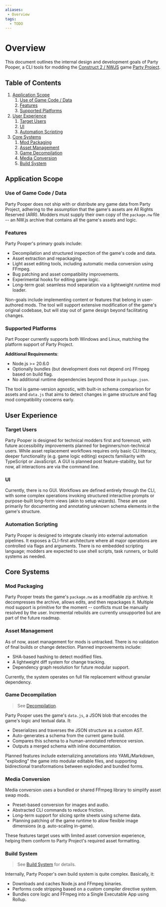 ```yaml
---
aliases:
 - Overview
tags:
  - TODO
---
```

# Overview

This document outlines the internal design and development goals of Party Pooper, a CLI tools for modding the [Construct 2 / NWJS](https://www.construct.net/en/construct-2/nwjs) game [Party Project](https://char64.itch.io/partyproject).

## Table of Contents

1. [Application Scope](#application-scope)
	1. [Use of Game Code / Data](#use-of-game-code--data)
	2. [Features](#features)
	3. [Supported Platforms](#supported-platforms)
2. [User Experience](#user-experience)
	1. [Target Users](#target-users)
	2. [UI](#ui)
	3. [Automation Scripting](#automation-scripting)
3. [Core Systems](#core-systems)
	1. [Mod Packaging](#mod-packaging)
	2. [Asset Management](#asset-management)
	3. [Game Decompilation](#game-decompilation)
	4. [Media Conversion](#media-conversion)
	5. [Build System](#build-system)

## Application Scope

### Use of Game Code / Data

Party Pooper does not ship with or distribute any game data from Party Project, adhering to the assumption that the game's assets are All Rights Reserved (ARR). Modders must supply their own copy of the `package.nw` file -- an NW.js archive that contains all the game's assets and logic.

### Features

Party Pooper's primary goals include:

- Decompilation and structured inspection of the game's code and data.
- Asset extraction and repackaging.
- Light asset editing tools, including automatic media conversion using FFmpeg.
- Bug patching and asset compatibility improvements.
- Experimental hooks for editing game logic.
- Long-term goal: seamless mod separation via a lightweight runtime mod loader.

Non-goals include implementing content or features that belong in user-authored mods. The tool will support extensive modification of the game's original codebase, but will stay out of game design beyond facilitating changes.

### Supported Platforms

Part Pooper currently supports both Windows and Linux, matching the platform support of Party Project.

**Additional Requirements**:

- Node.js >= 20.6.0
- Optionally bundles (but development does not depend on) FFmpeg based on build flag.
- No additional runtime dependencies beyond those in `package.json`.

The tool is game-version agnostic, with built-in schema comparison for assets and `data.js` that aims to detect changes in game structure and flag mod compatibility concerns early.

## User Experience

### Target Users

Party Pooper is designed for technical modders first and foremost, with future accessibility improvements planned for beginners/non-technical users. While asset replacement workflows requires only basic CLI literacy, deeper functionality (e.g. game logic editing) expects familiarity with TypeScript or JavaScript. A GUI is planned post feature-stability, but for now, all interactions are via the command line.

### UI

Currently, there is no GUI. Workflows are defined entirely through the CLI, with some complex operations invoking structured interactive prompts or purpose-built long-form views (akin to setup wizards). These are use primarily for documenting and annotating unknown schema elements in the game's structure.

### Automation Scripting

Party Pooper is designed to integrate cleanly into external automation pipelines. It exposes a CLI-first architecture where all major operations are controlled via flags and arguments. There is no embedded scripting language; modders are expected to use shell scripts, task runners, or build systems as needed.

## Core Systems

### Mod Packaging

Party Pooper treats the game's `package.nw` as a modifiable zip archive. It decompresses the archive, allows edits, and then repackages it. Multiple mod support is primitive for the moment -- conflicts must be manually resolved by the user. Incremental rebuilds are currently unsupported but are part of the future roadmap.

### Asset Management

As of now, asset management for mods is untracked. There is no validation of final builds or change detection. Planned improvements include:

- SHA-based hashing to detect modified files.
- A lightweight diff system for change tracking.
- Dependency graph resolution for future modular support.

Currently, the system operates on full file replacement without granular dependency.

### Game Decompilation

> See [Decompilation](Decompilation.md).

Party Pooper uses the game's `data.js`, a JSON blob that encodes the game's logic and textual data. It:

- Deserializes and traverses the JSON structure as a custom AST.
- Auto-generates a schema from the current game build.
- Compares this schema to a human-annotated reference version.
- Outputs a merged schema with inline documentation.

Planned features include externalizing annotations into YAML/Markdown, "exploding" the game into modular editable files, and supporting bidirectional transformations between exploded and bundled forms.

### Media Conversion

Media conversion uses a bundled or shared FFmpeg library to simplify asset swap mods.

- Preset-based conversion for images and audio.
- Abstracted CLI commands to reduce friction.
- Long-term support for slicing sprite sheets using scheme data.
- Planning patching of the game runtime to allow flexible image dimensions (e.g. auto-scaling in-game).

These features target uses with limited asset conversion experience, helping them conform to Party Project's required asset formatting.

### Build System

> See [Build System](BuildSystem.md) for details.

Internally, Party Pooper's own build system is quite complex. Basically, it:

- Downloads and caches Node.js and FFmpeg binaries.
- Performs code stripping based on a custom compiler directive system.
- Bundles core logic and FFmpeg into a Single Executable App using Rollup.
